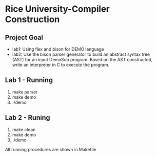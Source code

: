 # Rice University-Compiler Construction</h1></p>

## Project Goal
- lab1: Using flex and bison for DEMO language
- lab2: Use the bison parser generator to build an abstract syntax tree (AST) for an input DemoSub program. Based on the AST constructed, write an interpreter in C to execute the program.

## Lab 1 - Running
1. make parser
2. make demo
3. ./demo <file name>

## Lab 2 - Runing
1. make clean
2. make demo
3. ./demo <file name>

All running procedures are shown in Makefile 
